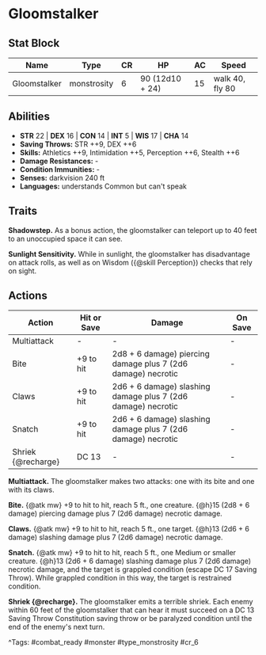 # Gloomstalker

## Stat Block

| Name | Type | CR | HP | AC | Speed |
|------|------|----|----|----|-------|
| Gloomstalker | monstrosity | 6 | 90 (12d10 + 24) | 15 | walk 40, fly 80 |

## Abilities

- **STR** 22 | **DEX** 16 | **CON** 14 | **INT** 5 | **WIS** 17 | **CHA** 14
- **Saving Throws:** STR ++9, DEX ++6  
- **Skills:** Athletics ++9, Intimidation ++5, Perception ++6, Stealth ++6  
- **Damage Resistances:** -  
- **Condition Immunities:** -  
- **Senses:** darkvision 240 ft  
- **Languages:** understands Common but can't speak

## Traits

**Shadowstep.** As a bonus action, the gloomstalker can teleport up to 40 feet to an unoccupied space it can see.

**Sunlight Sensitivity.** While in sunlight, the gloomstalker has disadvantage on attack rolls, as well as on Wisdom ({@skill Perception}) checks that rely on sight.


## Actions

| Action | Hit or Save | Damage | On Save |
|--------|--------------|--------|----------|
| Multiattack | - | - | - |
| Bite | +9 to hit | 2d8 + 6 damage) piercing damage plus 7 (2d6 damage) necrotic | - |
| Claws | +9 to hit | 2d6 + 6 damage) slashing damage plus 7 (2d6 damage) necrotic | - |
| Snatch | +9 to hit | 2d6 + 6 damage) slashing damage plus 7 (2d6 damage) necrotic | - |
| Shriek {@recharge} | DC 13 | - | - |

**Multiattack.** The gloomstalker makes two attacks: one with its bite and one with its claws.

**Bite.** {@atk mw} +9 to hit to hit, reach 5 ft., one creature. {@h}15 (2d8 + 6 damage) piercing damage plus 7 (2d6 damage) necrotic damage.

**Claws.** {@atk mw} +9 to hit to hit, reach 5 ft., one target. {@h}13 (2d6 + 6 damage) slashing damage plus 7 (2d6 damage) necrotic damage.

**Snatch.** {@atk mw} +9 to hit to hit, reach 5 ft., one Medium or smaller creature. {@h}13 (2d6 + 6 damage) slashing damage plus 7 (2d6 damage) necrotic damage, and the target is grappled condition (escape DC 17 Saving Throw). While grappled condition in this way, the target is restrained condition.

**Shriek {@recharge}.** The gloomstalker emits a terrible shriek. Each enemy within 60 feet of the gloomstalker that can hear it must succeed on a DC 13 Saving Throw Constitution saving throw or be paralyzed condition until the end of the enemy's next turn.


^Tags: #combat_ready #monster #type_monstrosity #cr_6